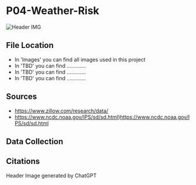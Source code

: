 # P04-Weather-Risk
![Header IMG](Images/DALL·E_WeatherRisk.jpg)

## File Location
- In 'Images' you can find all images used in this project
- In 'TBD' you can find .............
- In 'TBD' you can find .............
- In 'TBD' you can find .............

## Sources
- https://www.zillow.com/research/data/
- https://www.ncdc.noaa.gov/IPS/sd/sd.html)https://www.ncdc.noaa.gov/IPS/sd/sd.html
	
## Data Collection

## Citations
Header Image generated by ChatGPT 